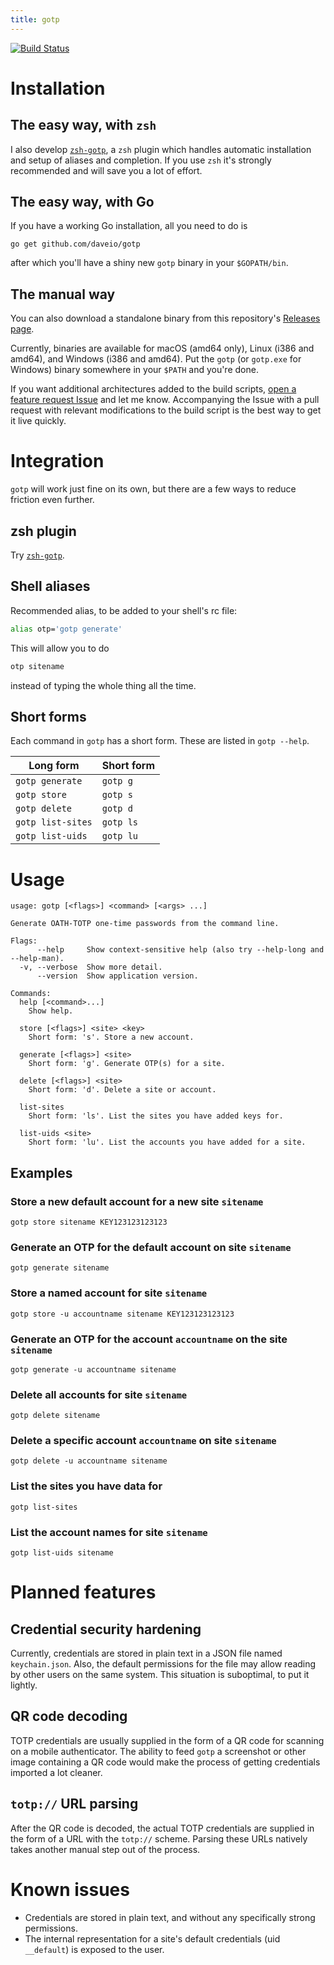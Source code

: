 ```yaml
---
title: gotp
---
```


[![Build Status](https://travis-ci.com/daveio/gotp.svg?branch=master)](https://travis-ci.com/daveio/gotp)

# Installation

## The easy way, with `zsh`

I also develop [`zsh-gotp`][link-zsh-gotp], a `zsh` plugin which handles automatic installation and setup of aliases and completion. If you use `zsh` it's strongly recommended and will save you a lot of effort.

## The easy way, with Go

If you have a working Go installation, all you need to do is

`go get github.com/daveio/gotp`

after which you'll have a shiny new `gotp` binary in your `$GOPATH/bin`.

## The manual way

You can also download a standalone binary from this repository's [Releases page][link-gotp-releases].

Currently, binaries are available for macOS (amd64 only), Linux (i386 and amd64), and Windows (i386 and amd64). Put the `gotp` (or `gotp.exe` for Windows) binary somewhere in your `$PATH` and you're done.

If you want additional architectures added to the build scripts, [open a feature request Issue][link-open-feature-request] and let me know. Accompanying the Issue with a pull request with relevant modifications to the build script is the best way to get it live quickly.

# Integration

`gotp` will work just fine on its own, but there are a few ways to reduce friction even further.

## zsh plugin

Try [`zsh-gotp`][link-zsh-gotp].

## Shell aliases

Recommended alias, to be added to your shell's rc file:

```sh
alias otp='gotp generate'
```

This will allow you to do

```sh
otp sitename
```

instead of typing the whole thing all the time.

## Short forms

Each command in `gotp` has a short form. These are listed in `gotp --help`.

|Long form        |Short form|
|-----------------|----------|
|`gotp generate`  |`gotp g`  |
|`gotp store`     |`gotp s`  |
|`gotp delete`    |`gotp d`  |
|`gotp list-sites`|`gotp ls` |
|`gotp list-uids` |`gotp lu` |

# Usage

```text
usage: gotp [<flags>] <command> [<args> ...]

Generate OATH-TOTP one-time passwords from the command line.

Flags:
      --help     Show context-sensitive help (also try --help-long and --help-man).
  -v, --verbose  Show more detail.
      --version  Show application version.

Commands:
  help [<command>...]
    Show help.

  store [<flags>] <site> <key>
    Short form: 's'. Store a new account.

  generate [<flags>] <site>
    Short form: 'g'. Generate OTP(s) for a site.

  delete [<flags>] <site>
    Short form: 'd'. Delete a site or account.

  list-sites
    Short form: 'ls'. List the sites you have added keys for.

  list-uids <site>
    Short form: 'lu'. List the accounts you have added for a site.
```

## Examples

### Store a new default account for a new site `sitename`

`gotp store sitename KEY123123123123`

### Generate an OTP for the default account on site `sitename`

`gotp generate sitename`

### Store a named account for site `sitename`

`gotp store -u accountname sitename KEY123123123123`

### Generate an OTP for the account `accountname` on the site `sitename`

`gotp generate -u accountname sitename`

### Delete all accounts for site `sitename`

`gotp delete sitename`

### Delete a specific account `accountname` on site `sitename`

`gotp delete -u accountname sitename`

### List the sites you have data for

`gotp list-sites`

### List the account names for site `sitename`

`gotp list-uids sitename`

# Planned features

## Credential security hardening

Currently, credentials are stored in plain text in a JSON file named `keychain.json`. Also, the default permissions for the file may allow reading by other users on the same system. This situation is suboptimal, to put it lightly.

## QR code decoding

TOTP credentials are usually supplied in the form of a QR code for scanning on a mobile authenticator. The ability to feed `gotp` a screenshot or other image containing a QR code would make the process of getting credentials imported a lot cleaner.

## `totp://` URL parsing

After the QR code is decoded, the actual TOTP credentials are supplied in the form of a URL with the `totp://` scheme. Parsing these URLs natively takes another manual step out of the process.

# Known issues

* Credentials are stored in plain text, and without any specifically strong permissions.
* The internal representation for a site's default credentials (uid `__default`) is exposed to the user.

[link-zsh-gotp]: https://github.com/daveio/zsh-gotp
[link-gotp-releases]: https://github.com/daveio/gotp/releases
[link-open-feature-request]: https://github.com/daveio/gotp/issues/new?assignees=&labels=&template=feature_request.md&title=
